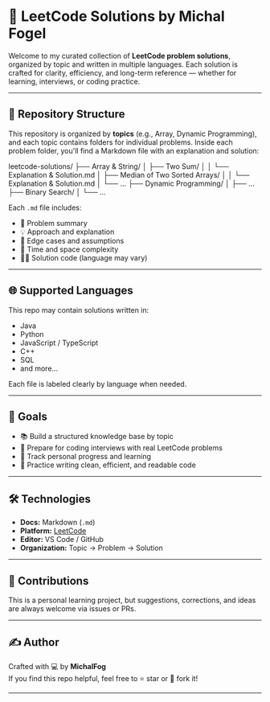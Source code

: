 # 🧠 LeetCode Solutions by Michal Fogel

Welcome to my curated collection of **LeetCode problem solutions**, organized by topic and written in multiple languages. Each solution is crafted for clarity, efficiency, and long-term reference — whether for learning, interviews, or coding practice.

---

## 📁 Repository Structure

This repository is organized by **topics** (e.g., Array, Dynamic Programming), and each topic contains folders for individual problems. Inside each problem folder, you'll find a Markdown file with an explanation and solution:

leetcode-solutions/
├── Array & String/
│ ├── Two Sum/
│ │ └── Explanation & Solution.md
│ ├── Median of Two Sorted Arrays/
│ │ └── Explanation & Solution.md
│ └── ...
├── Dynamic Programming/
│ ├── ...
├── Binary Search/
│ └── ...


Each `.md` file includes:
- 📝 Problem summary  
- 💡 Approach and explanation  
- 💬 Edge cases and assumptions  
- 🧠 Time and space complexity  
- 👨‍💻 Solution code (language may vary)

---

## 🌐 Supported Languages

This repo may contain solutions written in:
- Java
- Python
- JavaScript / TypeScript
- C++
- SQL
- and more...

Each file is labeled clearly by language when needed.

---

## 🎯 Goals

- 📚 Build a structured knowledge base by topic  
- 💼 Prepare for coding interviews with real LeetCode problems  
- 🌱 Track personal progress and learning  
- 🤖 Practice writing clean, efficient, and readable code  

---

## 🛠 Technologies

- **Docs:** Markdown (`.md`)  
- **Platform:** [LeetCode](https://leetcode.com/)  
- **Editor:** VS Code / GitHub  
- **Organization:** Topic → Problem → Solution

---

## 🤝 Contributions

This is a personal learning project, but suggestions, corrections, and ideas are always welcome via issues or PRs.

---

## ✍️ Author

Crafted with 💻 by **MichalFog**  
If you find this repo helpful, feel free to ⭐ star or 🍴 fork it!

---
